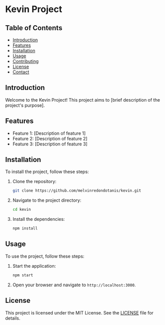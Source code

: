 # Kevin Project

## Table of Contents
- [Introduction](#introduction)
- [Features](#features)
- [Installation](#installation)
- [Usage](#usage)
- [Contributing](#contributing)
- [License](#license)
- [Contact](#contact)

## Introduction
Welcome to the Kevin Project! This project aims to [brief description of the project's purpose].

## Features
- Feature 1: [Description of feature 1]
- Feature 2: [Description of feature 2]
- Feature 3: [Description of feature 3]

## Installation
To install the project, follow these steps:

1. Clone the repository:
    ```bash
    git clone https://github.com/melvinredondotanis/kevin.git
    ```
2. Navigate to the project directory:
    ```bash
    cd kevin
    ```
3. Install the dependencies:
    ```bash
    npm install
    ```

## Usage
To use the project, follow these steps:

1. Start the application:
    ```bash
    npm start
    ```
2. Open your browser and navigate to `http://localhost:3000`.

## License
This project is licensed under the MIT License. See the [LICENSE](LICENSE) file for details.
